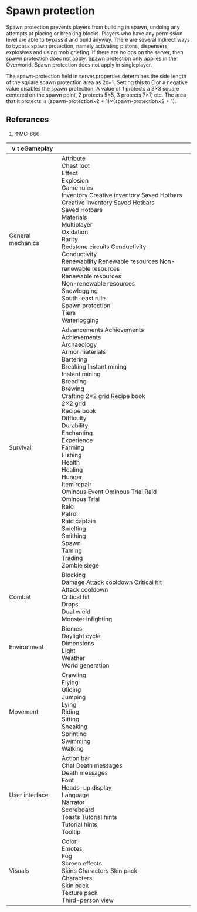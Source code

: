 # Spawn protection
Spawn protection prevents players from building in spawn, undoing any attempts at placing or breaking blocks. Players who have any permission level are able to bypass it and build anyway. There are several indirect  ways to bypass spawn protection, namely activating pistons, dispensers, explosives and using mob griefing. If there are no ops on the server, then spawn protection does not apply. Spawn protection only applies in the Overworld. Spawn protection does not apply in singleplayer.

The spawn-protection field in server.properties determines the side length of the square spawn protection area as 2x+1. Setting this to 0 or a negative value disables the spawn protection. A value of 1 protects a 3×3 square centered on the spawn point, 2 protects 5×5, 3 protects 7×7, etc. The area that it protects is (spawn-protection×2 + 1)×(spawn-protection×2 + 1).

## Referances
1. ↑MC-666

| v t eGameplay     |                                                                                                                                                                                                                                                                                                                                                                                                                                                                                                                                                        |
|-------------------|--------------------------------------------------------------------------------------------------------------------------------------------------------------------------------------------------------------------------------------------------------------------------------------------------------------------------------------------------------------------------------------------------------------------------------------------------------------------------------------------------------------------------------------------------------|
| General mechanics | Attribute<br/>Chest loot<br/>Effect<br/>Explosion<br/>Game rules<br/>Inventory Creative inventory Saved Hotbars<br/>Creative inventory Saved Hotbars<br/>Saved Hotbars<br/>Materials<br/>Multiplayer<br/>Oxidation<br/>Rarity<br/>Redstone circuits Conductivity<br/>Conductivity<br/>Renewability Renewable resources Non-renewable resources<br/>Renewable resources<br/>Non-renewable resources<br/>Snowlogging<br/>South-east rule<br/>Spawn protection<br/>Tiers<br/>Waterlogging<br/>                                                            |
| Survival          | Advancements Achievements<br/>Achievements<br/>Archaeology<br/>Armor materials<br/>Bartering<br/>Breaking Instant mining<br/>Instant mining<br/>Breeding<br/>Brewing<br/>Crafting 2×2 grid Recipe book<br/>2×2 grid<br/>Recipe book<br/>Difficulty<br/>Durability<br/>Enchanting<br/>Experience<br/>Farming<br/>Fishing<br/>Health<br/>Healing<br/>Hunger<br/>Item repair<br/>Ominous Event Ominous Trial Raid<br/>Ominous Trial<br/>Raid<br/>Patrol<br/>Raid captain<br/>Smelting<br/>Smithing<br/>Spawn<br/>Taming<br/>Trading<br/>Zombie siege<br/> |
| Combat            | Blocking<br/>Damage Attack cooldown  Critical hit<br/>Attack cooldown<br/>Critical hit<br/>Drops<br/>Dual wield<br/>Monster infighting<br/>                                                                                                                                                                                                                                                                                                                                                                                                            |
| Environment       | Biomes<br/>Daylight cycle<br/>Dimensions<br/>Light<br/>Weather<br/>World generation<br/>                                                                                                                                                                                                                                                                                                                                                                                                                                                               |
| Movement          | Crawling<br/>Flying<br/>Gliding<br/>Jumping<br/>Lying<br/>Riding<br/>Sitting<br/>Sneaking<br/>Sprinting<br/>Swimming<br/>Walking<br/>                                                                                                                                                                                                                                                                                                                                                                                                                  |
| User interface    | Action bar<br/>Chat Death messages<br/>Death messages<br/>Font<br/>Heads-up display<br/>Language<br/>Narrator<br/>Scoreboard<br/>Toasts Tutorial hints<br/>Tutorial hints<br/>Tooltip<br/>                                                                                                                                                                                                                                                                                                                                                             |
| Visuals           | Color<br/>Emotes<br/>Fog<br/>Screen effects<br/>Skins Characters Skin pack<br/>Characters<br/>Skin pack<br/>Texture pack<br/>Third-person view<br/>                                                                                                                                                                                                                                                                                                                                                                                                    |

